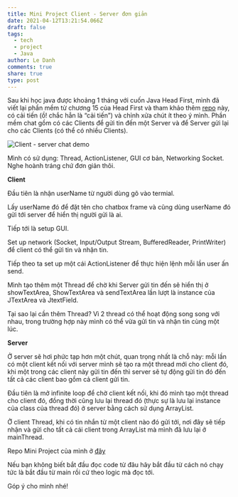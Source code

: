 ```yaml
---
title: Mini Project Client - Server đơn giản
date: 2021-04-12T13:21:54.066Z
draft: false
tags:
  - tech
  - project
  - Java
author: Le Danh
comments: true
share: true
type: post
---
```

Sau khi học java được khoảng 1 tháng với cuốn Java Head First, mình đã viết lại phần mềm từ chương 15 của Head First và tham khảo thêm [repo](https://gist.github.com/fliedonion/1002293af6fd043fbd6e729c13018562) này, có cải tiến (ồ! chắc hẳn là “cải tiến”) và chỉnh xửa chút ít theo ý mình. Phần mềm chat gồm có các Clients để gửi tin đến một Server và để Server gửi lại cho các Clients (có thể có nhiều Clients).

![Client - server chat demo](/uploads/clientserver.png)

Mình có sử dụng: Thread, ActionListener, GUI cơ bản, Networking Socket. Nghe hoành tráng chứ đơn giản thôi.

**Client**

Đầu tiên là nhận userName từ người dùng gõ vào termial.

Lấy userName đó để đặt tên cho chatbox frame và cũng dùng userName đó gửi tới server để hiển thị người gửi là ai.

Tiếp tới là setup GUI.

Set up network (Socket, Input/Output Stream, BufferedReader, PrintWriter) để client có thể gửi tin và nhận tin.

Tiếp theo ta set up một cái ActionListener để thực hiện lệnh mỗi lần user ấn send.

Mình tạo thêm một Thread để chờ khi Server gửi tin đến sẽ hiển thị ở showTextArea, ShowTextArea và sendTextArea lần lượt là instance của JTextArea và JtextField.

Tại sao lại cần thêm Thread? Vì 2 thread có thể hoạt động song song với nhau, trong trường hợp này mình có thể vừa gửi tin và nhận tin cùng một lúc.

**Server**

Ở server sẽ hơi phức tạp hơn một chút, quan trọng nhất là chỗ này: mỗi lần có một client kết nối với server mình sẽ tạo ra một thread mới cho client đó, khi một trong các client này gửi tin đến thì server sẽ tự động gửi tin đó đến tất cả các client bao gồm cả client gửi tin.

Đầu tiên là mở infinite loop để chờ client kết nối, khi đó mình tạo một thread cho client đó, đồng thời cũng lưu lại thread đó (thực sự là lưu lại instance của class của thread đó) ở server bằng cách sử dụng ArrayList.

Ở client Thread, khi có tin nhắn từ một client nào đó gửi tới, nơi đây sẽ tiếp nhận và gửi cho tất cả cái client trong ArrayList mà mình đã lưu lại ở mainThread.

Repo Mini Project của mình ở [đây](https://github.com/lcongdanh/MiniProject_Client_Server)

Nếu bạn không biết bắt đầu đọc code từ đâu hãy bắt đầu từ cách nó chạy tức là bắt đầu từ main rồi cứ theo logic mà đọc tới.

Góp ý cho mình nhé!